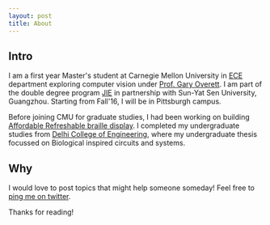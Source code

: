 ```yaml
---
layout: post
title: About
---
```

## Intro
I am a first year Master's student at Carnegie Mellon University in [ECE](https://www.ece.cmu.edu) department exploring computer vision under [Prof. Gary Overett](http://gary.overett.org). I am part of the double degree program [JIE](http://jie.sysu.edu.cn) in partnership with Sun-Yat Sen University, Guangzhou. 
Starting from Fall'16, I will be in Pittsburgh campus.

Before joining CMU for graduate studies, I had been working on building [Affordable Refreshable braille display](http://assistech.iitd.ernet.in/index.php). I completed my undergraduate studies from [Delhi College of Engineering](http://dtu.ac.in), where my undergraduate thesis focussed on Biological inspired circuits and systems.

## Why
I would love to post topics that might help someone someday!
Feel free to [ping me on twitter](https://twitter.com/parth_29).

Thanks for reading!
